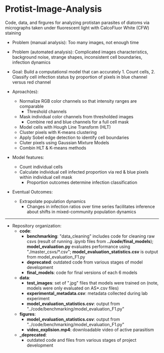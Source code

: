# Protist-Image-Analysis
Code, data, and firgures for analyzing protistan parasites of diatoms via micrographs taken under fluorescent light 
with CalcoFluor White (CFW) staining

- Problem (manual analysis): Too many images, not enough time
- Problem (automated analysis): Complicated images characteristics, background noise, strange shapes, inconsistent 
cell boundaries, infection 
dynamics
- Goal: Build a computationsl model that can accurately 1. Count cells, 2. Classify cell infection 
status by proportion of pixels in blue channel versus red channel
- Aproach(es):
	- Normalize RGB color channels so that intensity ranges are comparable
		- Threshold channels 
	- Mask individual color channels from thresholded images
		- Combine red and blue channels for a full cell mask
	- Model cells with Hough Line Transform (HLT)
	- Cluster pixels with K-means clustering
	- Apply Sobel edge detection to identify cell boundaries
	- Cluter pixels using Gaussian Mixture Models
	- Combin HLT & K-means methods

- Model features:
	- Count individual cells
	- Calculate individual cell infected proportion via red & blue pixels within individual cell mask
		- Proportion outcomes determine infection classification

- Eventual Outcomes:
	- Extrapolate population dynamics
		- Changes in infection ratios over time series facilitates inference about shifts in 
mixed-community population dynamics

-----------------------------------------------------------------------------------------------------
- Repository organization: 
	- **code**: 
		- **benchmarking**: "data_cleaning" includes code for cleaning raw csvs (result of running .ipynb 
files 
from 
**../code/final_models**); **model_evaluation.py** evaluates performance using 
"./master_csvs/*.csv"; **model_evaluation_statistics.csv** is output from 
model_evaluation_F1.py
		- **deprecated**: outdated code from various stages of model development
		- **final_models**: code for final versions of each 6 models
	- **data**: 
		- **test_images**: set of ".jpg" files that models were trained on (note, models were only evaluated 
on AS*.csv files)
		- **experimental_metadata.csv**: metadata collected during lab experiment
		- **model_evaluation_statistics.csv**: output from
"../code/benchmarking/model_evaluation_F1.py"
	- **figures**:
		- **model_evaluation_statistics.csv**: output from
"../code/benchmarking/model_evaluation_F1.py"
		- **video_explision.mp4**: downloadable video of active parasitism
	- **_deprecated**: 
		- outdated code and files from various stages of project development 
